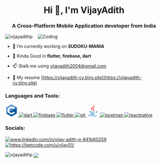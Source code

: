 <h1 align="center">Hi 👋, I'm VijayAdith</h1>
<h3 align="center">A Cross-Platform Mobile Application developer from India</h3>
<img align="right" alt="Coding" width="400" src="https://media4.giphy.com/media/v1.Y2lkPTc5MGI3NjExYTU0eGp6eWNrazVhdmE0c2V1amhxanA5ZzBieDQyY3IxNDluMWk5diZlcD12MV9pbnRlcm5hbF9naWZfYnlfaWQmY3Q9Zw/bGgsc5mWoryfgKBx1u/giphy.gif">

<p align="left"> <img src="https://komarev.com/ghpvc/?username=vijayadithp&label=Profile%20views&color=0e75b6&style=flat" alt="vijayadithp" /> </p>

- 🔭 I’m currently working on **SUDOKU-MANIA**

- 💬 Kinda Good in **flutter, firebase, dart**

- 📫 Stalk me using vijayadith2004@gmail.com

- 📄 My resume [https://vijayadith-cv.tiiny.site](https://vijayadith-cv.tiiny.site)
<h3 align="left">Languages and Tools:</h3>
<p align="left"> <a href="https://www.cprogramming.com/" target="_blank" rel="noreferrer"> <img src="https://raw.githubusercontent.com/devicons/devicon/master/icons/c/c-original.svg" alt="c" width="40" height="40"/> </a> <a href="https://dart.dev" target="_blank" rel="noreferrer"> <img src="https://www.vectorlogo.zone/logos/dartlang/dartlang-icon.svg" alt="dart" width="40" height="40"/> </a> <a href="https://firebase.google.com/" target="_blank" rel="noreferrer"> 
 <img src="https://www.vectorlogo.zone/logos/firebase/firebase-icon.svg" alt="firebase" width="40" height="40"/> </a> <a href="https://flutter.dev" target="_blank" rel="noreferrer"> 
  <img src="https://www.vectorlogo.zone/logos/flutterio/flutterio-icon.svg" alt="flutter" width="40" height="40"/> </a> <a href="https://git-scm.com/" target="_blank" rel="noreferrer"> 
 <img src="https://www.vectorlogo.zone/logos/git-scm/git-scm-icon.svg" alt="git" width="40" height="40"/> </a> <a href="https://www.java.com" target="_blank" rel="noreferrer"> 
  <img src="https://raw.githubusercontent.com/devicons/devicon/master/icons/java/java-original.svg" alt="java" width="40" height="40"/> </a> <a href="https://postman.com" target="_blank" rel="noreferrer"> 
   <img src="https://www.vectorlogo.zone/logos/getpostman/getpostman-icon.svg" alt="postman" width="40" height="40"/> </a> <a href="https://reactnative.dev/" target="_blank" rel="noreferrer"> 
   <img src="https://reactnative.dev/img/header_logo.svg" alt="reactnative" width="40" height="40"/> </a> </p>

<h3 align="left">Socials:</h3>
<p align="left">
<a href="https://linkedin.com/in/www.linkedin.com/in/vijay-adith-p-841b60259" target="blank"><img align="center" src="https://raw.githubusercontent.com/rahuldkjain/github-profile-readme-generator/master/src/images/icons/Social/linked-in-alt.svg" alt="www.linkedin.com/in/vijay-adith-p-841b60259" height="30" width="40" /></a>
<a href="https://www.leetcode.com/https://leetcode.com/u/vijay51/" target="blank"><img align="center" src="https://raw.githubusercontent.com/rahuldkjain/github-profile-readme-generator/master/src/images/icons/Social/leet-code.svg" alt="https://leetcode.com/u/vijay51/" height="30" width="40" /></a>
</p>


<p><img align="left" src="https://github-readme-stats.vercel.app/api/top-langs/?username=VijayAdithp&theme=discord_old_blurple&hide_border=false&include_all_commits=false&count_private=false&layout=compact" alt="vijayadithp" /></p>

<p>&nbsp;<img align="center" src="https://github-readme-stats.vercel.app/api?username=VijayAdithp&theme=discord_old_blurple&hide_border=false&include_all_commits=false&count_private=false" /></p>

 
